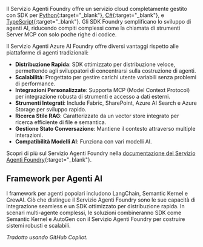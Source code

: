 Il Servizio Agenti Foundry offre un servizio cloud completamente gestito con SDK per [Python](https://learn.microsoft.com/azure/ai-services/agents/quickstart?pivots=programming-language-python-azure){:target="_blank"}, [C#](https://learn.microsoft.com/azure/ai-services/agents/quickstart?pivots=programming-language-csharp){:target="_blank"}, e [TypeScript](https://learn.microsoft.com/azure/ai-foundry/agents/quickstart?pivots=programming-language-typescript){:target="_blank"}. Gli SDK Foundry semplificano lo sviluppo di agenti AI, riducendo compiti complessi come la chiamata di strumenti Server MCP con solo poche righe di codice.

Il Servizio Agenti Azure AI Foundry offre diversi vantaggi rispetto alle piattaforme di agenti tradizionali:

- **Distribuzione Rapida**: SDK ottimizzato per distribuzione veloce, permettendo agli sviluppatori di concentrarsi sulla costruzione di agenti.  
- **Scalabilità**: Progettato per gestire carichi utente variabili senza problemi di performance.  
- **Integrazioni Personalizzate**: Supporta MCP (Model Context Protocol) per integrazione robusta di strumenti e accesso a dati esterni.  
- **Strumenti Integrati**: Include Fabric, SharePoint, Azure AI Search e Azure Storage per sviluppo rapido.  
- **Ricerca Stile RAG**: Caratterizzato da un vector store integrato per ricerca efficiente di file e semantica.  
- **Gestione Stato Conversazione**: Mantiene il contesto attraverso multiple interazioni.  
- **Compatibilità Modelli AI**: Funziona con vari modelli AI.

Scopri di più sul Servizio Agenti Foundry nella [documentazione del Servizio Agenti Foundry](https://learn.microsoft.com/azure/ai-services/agents/overview){:target="_blank"}.

## Framework per Agenti AI

I framework per agenti popolari includono LangChain, Semantic Kernel e CrewAI. Ciò che distingue il Servizio Agenti Foundry sono le sue capacità di integrazione seamless e un SDK ottimizzato per distribuzione rapida. In scenari multi-agente complessi, le soluzioni combineranno SDK come Semantic Kernel e AutoGen con il Servizio Agenti Foundry per costruire sistemi robusti e scalabili.

*Tradotto usando GitHub Copilot.*
